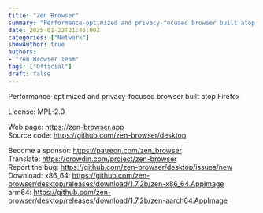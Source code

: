 ```yaml
---
title: "Zen Browser"
summary: "Performance-optimized and privacy-focused browser built atop Firefox"
date: 2025-01-22T21:46:00Z
categories: ["Network"]
showAuthor: true
authors:
- "Zen Browser Team"
tags: ["Official"]
draft: false
---
```


Performance-optimized and privacy-focused browser built atop Firefox

License: MPL-2.0

Web page: <https://zen-browser.app>  
Source code: <https://github.com/zen-browser/desktop>

Become a sponsor: <https://patreon.com/zen_browser>  
Translate: <https://crowdin.com/project/zen-browser>  
Report the bug: <https://github.com/zen-browser/desktop/issues/new>  
Download:   x86_64: <https://github.com/zen-browser/desktop/releases/download/1.7.2b/zen-x86_64.AppImage>  
            arm64: <https://github.com/zen-browser/desktop/releases/download/1.7.2b/zen-aarch64.AppImage>
